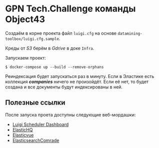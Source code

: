 GPN Tech.Challenge команды Object43
===================================

Создаём в корне проекта файл `luigi.cfg` на основе `datamining-toolbox/luigi.cfg.sample`.

Креды от _S3_ берём в _Gdrive_ в доке `Infra`.

Запускаем проект:

`$ docker-compose up --build --remove-orphans`

Реиндексация будет запускаться раз в минуту. Если в Эластике есть коллекция _**companies**_ ничего не произойдёт.
Если её нет, то будет создана и все документы будут индексированы в ней.

Полезные ссылки
---------------

После запуска проета доступны следующие веб-мордашки:

- [Luigi Scheduler Dashboard](http://localhost:8082)
- [ElasticHQ](http://localhost:8001)
- [Elasticvue](http://localhost:8002)
- [ElasticsearchComrade](http://localhost:8003)

